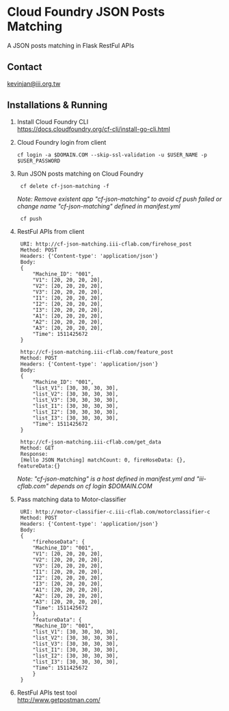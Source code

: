 # Cloud Foundry JSON Posts Matching
A JSON posts matching in Flask RestFul APIs

## Contact
kevinjan@iii.org.tw  

## Installations & Running  
1. Install Cloud Foundry CLI  
   https://docs.cloudfoundry.org/cf-cli/install-go-cli.html

2. Cloud Foundry login from client
   ```shell= 
   cf login -a $DOMAIN.COM --skip-ssl-validation -u $USER_NAME -p $USER_PASSWORD
   ```
   
3. Run JSON posts matching on Cloud Foundry
   ```shell= 
    cf delete cf-json-matching -f    
   ```
   _Note: Remove existent app "cf-json-matching" to avoid cf push failed or change name "cf-json-matching" defined in manifest.yml_
   ```shell= 
    cf push
   ```   
4. RestFul APIs from client
   ```shell= 
    URI: http://cf-json-matching.iii-cflab.com/firehose_post
    Method: POST
    Headers: {'Content-type': 'application/json'}
    Body:
    {
		"Machine_ID": "001",
		"V1": [20, 20, 20, 20],
		"V2": [20, 20, 20, 20],
		"V3": [20, 20, 20, 20],
		"I1": [20, 20, 20, 20],
		"I2": [20, 20, 20, 20],
		"I3": [20, 20, 20, 20],
		"A1": [20, 20, 20, 20],
		"A2": [20, 20, 20, 20],
		"A3": [20, 20, 20, 20],
		"Time": 1511425672
	}
   ``` 
   ```shell= 
    http://cf-json-matching.iii-cflab.com/feature_post
    Method: POST
    Headers: {'Content-type': 'application/json'}
    Body:
    {
		"Machine_ID": "001",
		"list_V1": [30, 30, 30, 30],
		"list_V2": [30, 30, 30, 30],
		"list_V3": [30, 30, 30, 30],
		"list_I1": [30, 30, 30, 30],
		"list_I2": [30, 30, 30, 30],
		"list_I3": [30, 30, 30, 30],
		"Time": 1511425672
	}
   ``` 
   ```shell= 
    http://cf-json-matching.iii-cflab.com/get_data
    Method: GET
    Response: 
    [Hello JSON Matching] matchCount: 0, fireHoseData: {}, featureData:{}
   ``` 
   _Note: "cf-json-matching" is a host defined in manifest.yml and "iii-cflab.com" depends on cf login $DOMAIN.COM_
   
5. Pass matching data to Motor-classifier  
   ```shell= 
    URI: http://motor-classifier-c.iii-cflab.com/motorclassifier-c
    Method: POST
    Headers: {'Content-type': 'application/json'}
    Body:
    {
		"firehoseData": {
		"Machine_ID": "001",
		"V1": [20, 20, 20, 20],
		"V2": [20, 20, 20, 20],
		"V3": [20, 20, 20, 20],
		"I1": [20, 20, 20, 20],
		"I2": [20, 20, 20, 20],
		"I3": [20, 20, 20, 20],
		"A1": [20, 20, 20, 20],
		"A2": [20, 20, 20, 20],
		"A3": [20, 20, 20, 20],
		"Time": 1511425672
	    },
	    "featureData": {
		"Machine_ID": "001",
		"list_V1": [30, 30, 30, 30],
		"list_V2": [30, 30, 30, 30],
		"list_V3": [30, 30, 30, 30],
		"list_I1": [30, 30, 30, 30],
		"list_I2": [30, 30, 30, 30],
		"list_I3": [30, 30, 30, 30],
		"Time": 1511425672
	    }
	}
   ```
6. RestFul APIs test tool  
   http://www.getpostman.com/